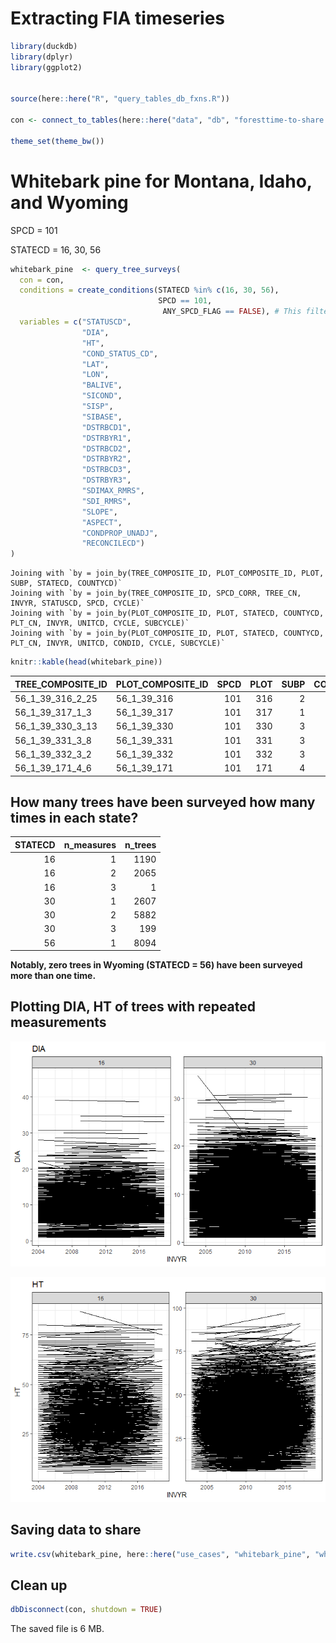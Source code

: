 # Extracting FIA timeseries

``` r
library(duckdb)
library(dplyr)
library(ggplot2)


source(here::here("R", "query_tables_db_fxns.R"))

con <- connect_to_tables(here::here("data", "db", "foresttime-to-share.duckdb"))

theme_set(theme_bw())
```

# Whitebark pine for Montana, Idaho, and Wyoming

SPCD = 101

STATECD = 16, 30, 56

``` r
whitebark_pine  <- query_tree_surveys(
  con = con,
  conditions = create_conditions(STATECD %in% c(16, 30, 56),
                                 SPCD == 101,
                                  ANY_SPCD_FLAG == FALSE), # This filters out trees with changing SPCD over time
  variables = c("STATUSCD", 
                "DIA", 
                "HT", 
                "COND_STATUS_CD", 
                "LAT", 
                "LON",
                "BALIVE", 
                "SICOND", 
                "SISP", 
                "SIBASE",
                "DSTRBCD1",
                "DSTRBYR1",
                "DSTRBCD2",
                "DSTRBYR2",
                "DSTRBCD3",
                "DSTRBYR3",
                "SDIMAX_RMRS",
                "SDI_RMRS",
                "SLOPE",
                "ASPECT",
                "CONDPROP_UNADJ",
                "RECONCILECD")
)
```

    Joining with `by = join_by(TREE_COMPOSITE_ID, PLOT_COMPOSITE_ID, PLOT, SUBP, STATECD, COUNTYCD)`
    Joining with `by = join_by(TREE_COMPOSITE_ID, SPCD_CORR, TREE_CN, INVYR, STATUSCD, SPCD, CYCLE)`
    Joining with `by = join_by(PLOT_COMPOSITE_ID, PLOT, STATECD, COUNTYCD, PLT_CN, INVYR, UNITCD, CYCLE, SUBCYCLE)`
    Joining with `by = join_by(PLOT_COMPOSITE_ID, PLOT, STATECD, COUNTYCD, PLT_CN, INVYR, UNITCD, CONDID, CYCLE, SUBCYCLE)`

``` r
knitr::kable(head(whitebark_pine))
```

| TREE_COMPOSITE_ID | PLOT_COMPOSITE_ID | SPCD | PLOT | SUBP | COUNTYCD | STATECD |       PLT_CN | INVYR | CYCLE | MEASYEAR |      TREE_CN |      COND_CN | CONDID | STATUSCD |  DIA |  HT | COND_STATUS_CD |      LAT |       LON |   BALIVE | SICOND | SISP | SIBASE | DSTRBCD1 | DSTRBYR1 | DSTRBCD2 | DSTRBYR2 | DSTRBCD3 | DSTRBYR3 | SDIMAX_RMRS | SDI_RMRS | SLOPE | ASPECT | CONDPROP_UNADJ | RECONCILECD |
|:------------------|:------------------|-----:|-----:|-----:|---------:|--------:|-------------:|------:|------:|---------:|-------------:|-------------:|-------:|---------:|-----:|----:|---------------:|---------:|----------:|---------:|-------:|-----:|-------:|---------:|---------:|---------:|---------:|---------:|:---------|:------------|:---------|------:|-------:|---------------:|:------------|
| 56_1_39_316_2_25  | 56_1_39_316       |  101 |  316 |    2 |       39 |      56 | 2.836371e+12 |  2000 |     2 |     2000 | 2.836427e+12 | 2.836372e+12 |      1 |        1 | 15.3 |  77 |              1 | 43.66349 | -110.2008 | 177.6492 |     35 |  108 |     50 |       20 |       NA |       NA |       NA |       NA | NA       | NA          | NA       |    45 |    360 |           1.00 | NA          |
| 56_1_39_317_1_3   | 56_1_39_317       |  101 |  317 |    1 |       39 |      56 | 2.836500e+12 |  2000 |     2 |     2000 | 2.836508e+12 | 2.836501e+12 |      1 |        1 | 18.6 |  65 |              1 | 43.68012 | -110.1348 | 142.0166 |     37 |   93 |     50 |       20 |       NA |       NA |       NA |       NA | NA       | NA          | NA       |    60 |    230 |           1.00 | NA          |
| 56_1_39_330_3_13  | 56_1_39_330       |  101 |  330 |    3 |       39 |      56 | 2.836885e+12 |  2000 |     2 |     2000 | 2.836925e+12 | 2.836886e+12 |      1 |        1 | 10.0 |  35 |              1 | 43.62557 | -110.3252 | 106.6849 |     46 |   93 |     50 |        0 |       NA |       NA |       NA |       NA | NA       | NA          | NA       |    22 |    225 |           1.00 | NA          |
| 56_1_39_331_3_8   | 56_1_39_331       |  101 |  331 |    3 |       39 |      56 | 2.836948e+12 |  2000 |     2 |     2000 | 2.836985e+12 | 2.836949e+12 |      1 |        2 |  9.1 |  52 |              1 | 43.61086 | -110.2746 |  96.6655 |     30 |   93 |     50 |       30 |     1985 |       NA |       NA |       NA | NA       | NA          | NA       |    50 |    150 |           0.75 | NA          |
| 56_1_39_332_3_2   | 56_1_39_332       |  101 |  332 |    3 |       39 |      56 | 2.837018e+12 |  2000 |     2 |     2000 | 2.837091e+12 | 2.837019e+12 |      1 |        2 | 10.5 |  58 |              1 | 43.62125 | -110.2125 |   0.0000 |     37 |  108 |     50 |       30 |     1991 |       NA |       NA |       NA | NA       | NA          | NA       |    40 |    268 |           1.00 | NA          |
| 56_1_39_171_4_6   | 56_1_39_171       |  101 |  171 |    4 |       39 |      56 | 2.830572e+12 |  2000 |     2 |     1999 | 2.830606e+12 | 2.830573e+12 |      1 |        1 |  5.7 |  22 |              1 | 44.08164 | -110.2551 |  50.9865 |     31 |   93 |     50 |       30 |     1975 |       NA |       NA |       NA | NA       | NA          | NA       |    14 |    125 |           1.00 | NA          |

## How many trees have been surveyed how many times in each state?

| STATECD | n_measures | n_trees |
|--------:|-----------:|--------:|
|      16 |          1 |    1190 |
|      16 |          2 |    2065 |
|      16 |          3 |       1 |
|      30 |          1 |    2607 |
|      30 |          2 |    5882 |
|      30 |          3 |     199 |
|      56 |          1 |    8094 |

**Notably, zero trees in Wyoming (STATECD = 56) have been surveyed more
than one time.**

## Plotting DIA, HT of trees with repeated measurements

![](WhitebarkPine_files/figure-commonmark/unnamed-chunk-4-1.png)

![](WhitebarkPine_files/figure-commonmark/unnamed-chunk-4-2.png)

## Saving data to share

``` r
write.csv(whitebark_pine, here::here("use_cases", "whitebark_pine", "whitebark_pine.csv"))
```

## Clean up

``` r
dbDisconnect(con, shutdown = TRUE)
```

The saved file is 6 MB.
